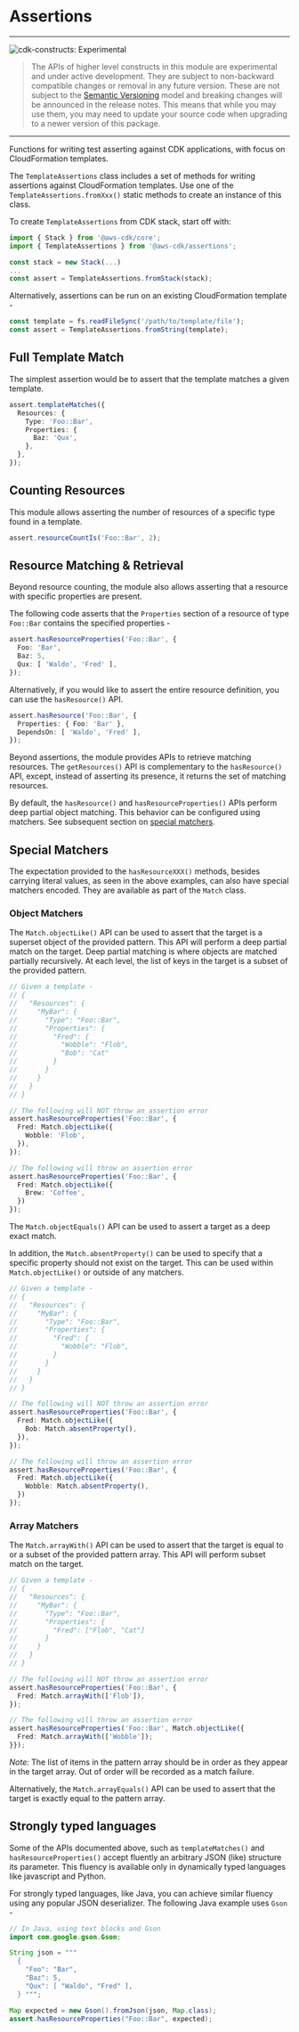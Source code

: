 # Assertions
<!--BEGIN STABILITY BANNER-->

---

![cdk-constructs: Experimental](https://img.shields.io/badge/cdk--constructs-experimental-important.svg?style=for-the-badge)

> The APIs of higher level constructs in this module are experimental and under active development.
> They are subject to non-backward compatible changes or removal in any future version. These are
> not subject to the [Semantic Versioning](https://semver.org/) model and breaking changes will be
> announced in the release notes. This means that while you may use them, you may need to update
> your source code when upgrading to a newer version of this package.

---

<!--END STABILITY BANNER-->

Functions for writing test asserting against CDK applications, with focus on CloudFormation templates.

The `TemplateAssertions` class includes a set of methods for writing assertions against CloudFormation templates. Use one of the `TemplateAssertions.fromXxx()` static methods to create an instance of this class.

To create `TemplateAssertions` from CDK stack, start off with:

```ts
import { Stack } from '@aws-cdk/core';
import { TemplateAssertions } from '@aws-cdk/assertions';

const stack = new Stack(...)
...
const assert = TemplateAssertions.fromStack(stack);
```

Alternatively, assertions can be run on an existing CloudFormation template -

```ts
const template = fs.readFileSync('/path/to/template/file');
const assert = TemplateAssertions.fromString(template);
```

## Full Template Match

The simplest assertion would be to assert that the template matches a given
template.

```ts
assert.templateMatches({
  Resources: {
    Type: 'Foo::Bar',
    Properties: {
      Baz: 'Qux',
    },
  },
});
```

## Counting Resources

This module allows asserting the number of resources of a specific type found
in a template.

```ts
assert.resourceCountIs('Foo::Bar', 2);
```

## Resource Matching & Retrieval

Beyond resource counting, the module also allows asserting that a resource with
specific properties are present.

The following code asserts that the `Properties` section of a resource of type
`Foo::Bar` contains the specified properties -

```ts
assert.hasResourceProperties('Foo::Bar', {
  Foo: 'Bar',
  Baz: 5,
  Qux: [ 'Waldo', 'Fred' ],
});
```

Alternatively, if you would like to assert the entire resource definition, you
can use the `hasResource()` API.

```ts
assert.hasResource('Foo::Bar', {
  Properties: { Foo: 'Bar' },
  DependsOn: [ 'Waldo', 'Fred' ],
});
```

Beyond assertions, the module provides APIs to retrieve matching resources.
The `getResources()` API is complementary to the `hasResource()` API, except,
instead of asserting its presence, it returns the set of matching resources.

By default, the `hasResource()` and `hasResourceProperties()` APIs perform deep
partial object matching. This behavior can be configured using matchers.
See subsequent section on [special matchers](#special-matchers).

## Special Matchers

The expectation provided to the `hasResourceXXX()` methods, besides carrying
literal values, as seen in the above examples, can also have special matchers
encoded. 
They are available as part of the `Match` class.

### Object Matchers

The `Match.objectLike()` API can be used to assert that the target is a superset
object of the provided pattern.
This API will perform a deep partial match on the target.
Deep partial matching is where objects are matched partially recursively. At each
level, the list of keys in the target is a subset of the provided pattern.

```ts
// Given a template -
// {
//   "Resources": {
//     "MyBar": {
//       "Type": "Foo::Bar",
//       "Properties": {
//         "Fred": {
//           "Wobble": "Flob",
//           "Bob": "Cat"
//         }
//       }
//     }
//   }
// }

// The following will NOT throw an assertion error
assert.hasResourceProperties('Foo::Bar', {
  Fred: Match.objectLike({
    Wobble: 'Flob',
  }),
});

// The following will throw an assertion error
assert.hasResourceProperties('Foo::Bar', {
  Fred: Match.objectLike({
    Brew: 'Coffee',
  })
});
```

The `Match.objectEquals()` API can be used to assert a target as a deep exact
match.

In addition, the `Match.absentProperty()` can be used to specify that a specific
property should not exist on the target. This can be used within `Match.objectLike()`
or outside of any matchers.

```ts
// Given a template -
// {
//   "Resources": {
//     "MyBar": {
//       "Type": "Foo::Bar",
//       "Properties": {
//         "Fred": {
//           "Wobble": "Flob",
//         }
//       }
//     }
//   }
// }

// The following will NOT throw an assertion error
assert.hasResourceProperties('Foo::Bar', {
  Fred: Match.objectLike({
    Bob: Match.absentProperty(),
  }),
});

// The following will throw an assertion error
assert.hasResourceProperties('Foo::Bar', {
  Fred: Match.objectLike({
    Wobble: Match.absentProperty(),
  })
});
```

### Array Matchers

The `Match.arrayWith()` API can be used to assert that the target is equal to or a subset
of the provided pattern array.
This API will perform subset match on the target.

```ts
// Given a template -
// {
//   "Resources": {
//     "MyBar": {
//       "Type": "Foo::Bar",
//       "Properties": {
//         "Fred": ["Flob", "Cat"]
//       }
//     }
//   }
// }

// The following will NOT throw an assertion error
assert.hasResourceProperties('Foo::Bar', {
  Fred: Match.arrayWith(['Flob']),
});

// The following will throw an assertion error
assert.hasResourceProperties('Foo::Bar', Match.objectLike({
  Fred: Match.arrayWith(['Wobble']);
}});
```

*Note:* The list of items in the pattern array should be in order as they appear in the
target array. Out of order will be recorded as a match failure.

Alternatively, the `Match.arrayEquals()` API can be used to assert that the target is
exactly equal to the pattern array.

## Strongly typed languages

Some of the APIs documented above, such as `templateMatches()` and
`hasResourceProperties()` accept fluently an arbitrary JSON (like) structure 
its parameter.
This fluency is available only in dynamically typed languages like javascript
and Python.

For strongly typed languages, like Java, you can achieve similar fluency using
any popular JSON deserializer. The following Java example uses `Gson` -

```java
// In Java, using text blocks and Gson
import com.google.gson.Gson;

String json = """
  {
    "Foo": "Bar",
    "Baz": 5,
    "Qux": [ "Waldo", "Fred" ],
  } """;

Map expected = new Gson().fromJson(json, Map.class);
assert.hasResourceProperties("Foo::Bar", expected);
```

